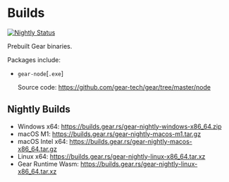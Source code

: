 # Builds

[![Nightly Status](https://github.com/gear-tech/builds/workflows/Nightly/badge.svg)](https://github.com/gear-tech/builds/actions/workflows/nightly.yml?query=branch%3Amaster)

Prebuilt Gear binaries.

Packages include:

* `gear-node`[`.exe`]

  Source code: https://github.com/gear-tech/gear/tree/master/node

## Nightly Builds

* Windows x64: https://builds.gear.rs/gear-nightly-windows-x86_64.zip
* macOS M1: https://builds.gear.rs/gear-nightly-macos-m1.tar.gz
* macOS Intel x64: https://builds.gear.rs/gear-nightly-macos-x86_64.tar.gz
* Linux x64: https://builds.gear.rs/gear-nightly-linux-x86_64.tar.xz
* Gear Runtime Wasm: https://builds.gear.rs/gear-nightly-linux-x86_64.tar.xz
